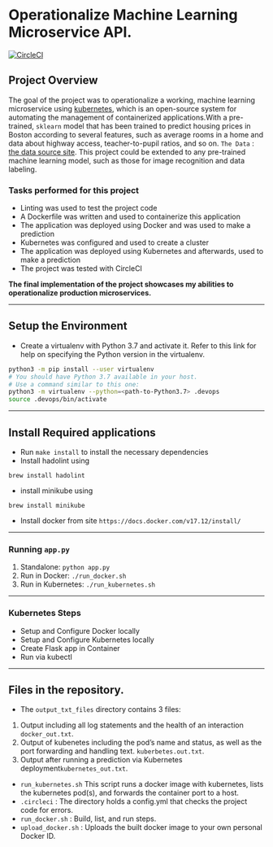 # Operationalize Machine Learning Microservice API.
[![CircleCI](https://dl.circleci.com/status-badge/img/gh/rayotoo/MLOps-Project/tree/main.svg?style=shield)](https://dl.circleci.com/status-badge/redirect/gh/rayotoo/MLOps-Project/tree/main)

## Project Overview

The goal of the project was to operationalize a working, machine learning microservice using [kubernetes](https://kubernetes.io/), which is an open-source system for automating the management of containerized applications.With a pre-trained, `sklearn` model that has been trained to predict housing prices in Boston according to several features, such as average rooms in a home and data about highway access, teacher-to-pupil ratios, and so on. `The Data` : [the data source site](https://www.kaggle.com/c/boston-housing). This project could be extended to any pre-trained machine learning model, such as those for image recognition and data labeling.

### Tasks performed for this project

* Linting was used to test the project code
* A Dockerfile was written and used to containerize this application
* The application was deployed using Docker and was used to make a prediction
* Kubernetes was configured and used to create a cluster 
* The application was deployed using Kubernetes and afterwards, used to make a prediction
* The project was tested with CircleCI 



**The final implementation of the project showcases my abilities to operationalize production microservices.**

---

## Setup the Environment

* Create a virtualenv with Python 3.7 and activate it. Refer to this link for help on specifying the Python version in the virtualenv. 
```bash
python3 -m pip install --user virtualenv
# You should have Python 3.7 available in your host. 
# Use a command similar to this one:
python3 -m virtualenv --python=<path-to-Python3.7> .devops
source .devops/bin/activate
```
---
## Install Required applications
* Run `make install` to install the necessary dependencies
* Install hadolint using
```
brew install hadolint
```
* install minikube using
```
brew install minikube
```
* Install docker from site `https://docs.docker.com/v17.12/install/`

---
### Running `app.py`

1. Standalone:  `python app.py`
2. Run in Docker:  `./run_docker.sh`
3. Run in Kubernetes:  `./run_kubernetes.sh`
---
### Kubernetes Steps

* Setup and Configure Docker locally
* Setup and Configure Kubernetes locally
* Create Flask app in Container
* Run via kubectl
---
## Files in the repository.
* The `output_txt_files` directory contains 3 files:
1. Output including all log statements and the health of an interaction `docker_out.txt`.
2. Output of kubenetes including the pod’s name and status, as well as the port forwarding and handling text. `kuberbetes.out.txt`.
3. Output after running a prediction via Kubernetes deployment`kubernetes_out.txt`.

* `run_kubernetes.sh` This script runs a docker image with kubernetes, lists the kubernetes pod(s), and forwards the container port to a host.
* `.circleci` : The directory holds a config.yml that checks the project code for errors.
* `run_docker.sh` : Build, list, and run steps.
* `upload_docker.sh` : Uploads the built docker image to your own personal Docker ID.

